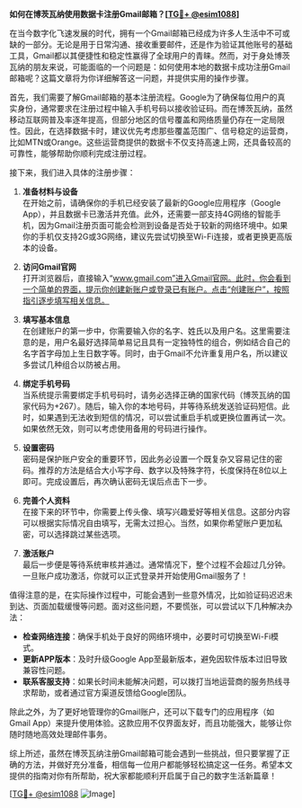 **如何在博茨瓦纳使用数据卡注册Gmail邮箱？[[TG💪+ @esim1088](https://t.me/s/esim1088)]**

在当今数字化飞速发展的时代，拥有一个Gmail邮箱已经成为许多人生活中不可或缺的一部分。无论是用于日常沟通、接收重要邮件，还是作为验证其他账号的基础工具，Gmail都以其便捷性和稳定性赢得了全球用户的青睐。然而，对于身处博茨瓦纳的朋友来说，可能面临的一个问题是：如何使用本地的数据卡成功注册Gmail邮箱呢？这篇文章将为你详细解答这一问题，并提供实用的操作步骤。

首先，我们需要了解Gmail邮箱的基本注册流程。Google为了确保每位用户的真实身份，通常要求在注册过程中输入手机号码以接收验证码。而在博茨瓦纳，虽然移动互联网普及率逐年提高，但部分地区的信号覆盖和网络质量仍存在一定局限性。因此，在选择数据卡时，建议优先考虑那些覆盖范围广、信号稳定的运营商，比如MTN或Orange。这些运营商提供的数据卡不仅支持高速上网，还具备较高的可靠性，能够帮助你顺利完成注册过程。

接下来，我们进入具体的注册步骤：

1. **准备材料与设备**  
   在开始之前，请确保你的手机已经安装了最新的Google应用程序（Google App），并且数据卡已激活并充值。此外，还需要一部支持4G网络的智能手机，因为Gmail注册页面可能会检测到设备是否处于较新的网络环境中。如果你的手机仅支持2G或3G网络，建议先尝试切换至Wi-Fi连接，或者更换更高版本的设备。

2. **访问Gmail官网**  
   打开浏览器后，直接输入“www.gmail.com”进入Gmail官网。此时，你会看到一个简单的界面，提示你创建新账户或登录已有账户。点击“创建账户”，按照指引逐步填写相关信息。

3. **填写基本信息**  
   在创建账户的第一步中，你需要输入你的名字、姓氏以及用户名。这里需要注意的是，用户名最好选择简单易记且具有一定独特性的组合，例如结合自己的名字首字母加上生日数字等。同时，由于Gmail不允许重复用户名，所以建议多尝试几种组合以防被占用。

4. **绑定手机号码**  
   当系统提示需要绑定手机号码时，请务必选择正确的国家代码（博茨瓦纳的国家代码为+267）。随后，输入你的本地号码，并等待系统发送验证码短信。此时，如果遇到无法收到短信的情况，可以尝试重启手机或更换位置再试一次。如果依然无效，则可以考虑使用备用的号码进行操作。

5. **设置密码**  
   密码是保护账户安全的重要环节，因此务必设置一个既复杂又容易记住的密码。推荐的方法是结合大小写字母、数字以及特殊字符，长度保持在8位以上即可。完成设置后，再次确认密码无误后点击下一步。

6. **完善个人资料**  
   在接下来的环节中，你需要上传头像、填写兴趣爱好等相关信息。这部分内容可以根据实际情况自由填写，无需太过担心。当然，如果你希望账户更加私密，可以选择跳过某些选项。

7. **激活账户**  
   最后一步便是等待系统审核并通过。通常情况下，整个过程不会超过几分钟。一旦账户成功激活，你就可以正式登录并开始使用Gmail服务了！

值得注意的是，在实际操作过程中，可能会遇到一些意外情况，比如验证码迟迟未到达、页面加载缓慢等问题。面对这些问题，不要慌张，可以尝试以下几种解决办法：

- **检查网络连接**：确保手机处于良好的网络环境中，必要时可切换至Wi-Fi模式。
- **更新APP版本**：及时升级Google App至最新版本，避免因软件版本过旧导致兼容性问题。
- **联系客服支持**：如果长时间未能解决问题，可以拨打当地运营商的服务热线寻求帮助，或者通过官方渠道反馈给Google团队。

除此之外，为了更好地管理你的Gmail账户，还可以下载专门的应用程序（如Gmail App）来提升使用体验。这款应用不仅界面友好，而且功能强大，能够让你随时随地高效处理邮件事务。

综上所述，虽然在博茨瓦纳注册Gmail邮箱可能会遇到一些挑战，但只要掌握了正确的方法，并做好充分准备，相信每一位用户都能够轻松搞定这一任务。希望本文提供的指南对你有所帮助，祝大家都能顺利开启属于自己的数字生活新篇章！

[[TG💪+ @esim1088](https://t.me/s/esim1088) ![Image](https://i.postimg.cc/4NQfJmqS/Snipaste-2025-05-13-00-14-12.png)]
